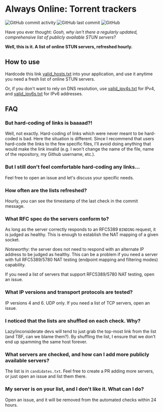 # Always Online: Torrent trackers
![GitHub commit activity](https://img.shields.io/github/commit-activity/w/pradt2/always-online-torrent-trackers?style=for-the-badge)
![GitHub last commit](https://img.shields.io/github/last-commit/pradt2/always-online-torrent-trackers?style=for-the-badge)
![GitHub](https://img.shields.io/github/license/pradt2/always-online-torrent-trackers?style=for-the-badge)

Have you ever thought: *Gosh, why isn't there a regularly updated, comprehensive list of publicly available STUN servers*?

**Well, this is it. A list of online STUN servers, refreshed hourly.**

## How to use
Hardcode this link [valid_hosts.txt](https://raw.githubusercontent.com/pradt2/always-online-stun/master/valid_hosts.txt) into your application, and use it anytime you need a fresh list of online STUN servers.

Or, if you don't want to rely on DNS resolution, use [valid_ipv4s.txt](https://raw.githubusercontent.com/pradt2/always-online-stun/master/valid_ipv4s.txt) for IPv4, and [valid_ipv6s.txt](https://raw.githubusercontent.com/pradt2/always-online-stun/master/valid_ipv6s.txt) for IPv6 addresses.

## FAQ

### But hard-coding of links is baaaad?!
Well, not exactly. Hard-coding of links which were never meant to be hard-coded is bad.
Here the situation is different. Since I recommend that users hard-code the links to the few specific files, I'll avoid doing anything that would make the link invalid (e.g. I won't change the name of the file, name of the repository, my Github username, etc.).

### But I still don't feel comfortable hard-coding any links...
Feel free to open an issue and let's discuss your specific needs.

### How often are the lists refreshed?
Hourly, you can see the timestamp of the last check in the commit message.

### What RFC spec do the servers conform to? 
As long as the server correctly responds to an RFC5389 `BINDING` request, it is judged as healthy. 
This is enough to establish the NAT mapping of a given socket. 

_Noteworthy_: the server does not need to respond with an alternate IP address to be judged as healthy.
This can be a problem if you need a server with full RFC5389/5780 NAT testing (endpoint mapping and filtering modes) capability.

If you need a list of servers that support RFC5389/5780 NAT testing, open an issue.

### What IP versions and transport protocols are tested?
IP versions 4 and 6. UDP only. If you need a list of TCP servers, open an issue.

### I noticed that the lists are shuffled on each check. Why?
Lazy/inconsiderate devs will tend to just grab the top-most link from the list (and TBF, can we blame them?).
By shuffling the list, I ensure that we don't end up spamming the same host forever.

### What servers are checked, and how can I add more publicly available servers?
The list is in `candidates.txt`. Feel free to create a PR adding more servers, or just open an issue and list them there.

### My server is on your list, and I don't like it. What can I do?
Open an issue, and it will be removed from the automated checks within 24 hours.


